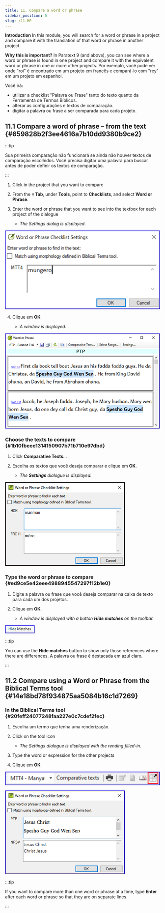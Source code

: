 ```yaml
---
title: 11. Compare a word or phrase
sidebar_position: 5
slug: /11.MP
---
```


**Introduction**  In this module, you will search for a word or phrase in a project and compare it with the translation of that word or phrase in another project.

**Why this is important?**  In Paratext 9 (and above), you can see where a word or phrase is found in one project and compare it with the equivalent word or phrase in one or more other projects. Por exemplo, você pode ver onde "roi" é encontrado em um projeto em francês e compará-lo com "rey" em um projeto em espanhol.

Você irá:

- utilizar a checklist "Palavra ou Frase" tanto do texto quanto da Ferramenta de Termos Bíblicos.
- alterar as configurações e textos de comparação.
- digitar a palavra ou frase a ser comparada para cada projeto.

## 11.1 Compare a word of phrase – from the text {#659828b2f3ee4616a7b10dd9380b9ce2}

:::tip

Sua primeira comparação não funcionará se ainda não houver textos de comparação escolhidos. Você precisa digitar uma palavra para buscar antes de poder definir os textos de comparação.

:::

<div class='notion-row'>
<div class='notion-column' style={{width: 'calc((100% - (min(32px, 4vw) * 1)) * 0.5)'}}>

1. Click in the project that you want to compare

2. From the **≡ Tab**, under **Tools**, point to **Checklists**, and select **Word or Phrase**.

3. Enter the word or phrase that you want to see into the textbox for each project of the dialogue
   - _The Settings dialog is displayed_.

</div><div className='notion-spacer'></div>

<div class='notion-column' style={{width: 'calc((100% - (min(32px, 4vw) * 1)) * 0.5)'}}>

![](./1531789001.png)

</div><div className='notion-spacer'></div>
</div>

<div class='notion-row'>
<div class='notion-column' style={{width: 'calc((100% - (min(32px, 4vw) * 1)) * 0.5)'}}>

4. Clique em **OK**

   - _A window is displayed_.

</div><div className='notion-spacer'></div>

<div class='notion-column' style={{width: 'calc((100% - (min(32px, 4vw) * 1)) * 0.5)'}}>

![](./6425422.png)

</div><div className='notion-spacer'></div>
</div>

### Choose the texts to compare {#1b10fbeee1314150907b71b710e97dbd}

<div class='notion-row'>
<div class='notion-column' style={{width: 'calc((100% - (min(32px, 4vw) * 1)) * 0.5)'}}>

1. Click **Comparative Texts**…

2. Escolha os textos que você deseja comparar e clique em <strong x-id="1">OK</strong>.
   - _The_ _**Settings**_ _dialogue is displayed._

</div><div className='notion-spacer'></div>

<div class='notion-column' style={{width: 'calc((100% - (min(32px, 4vw) * 1)) * 0.5)'}}>

![](./809248301.png)

</div><div className='notion-spacer'></div>
</div>

### Type the word or phrase to compare {#ed9ce5e42eee4988945547297f12b1e0}

1. Digite a palavra ou frase que você deseja comparar na caixa de texto para cada um dos projetos.

<div class='notion-row'>
<div class='notion-column' style={{width: 'calc((100% - (min(32px, 4vw) * 1)) * 0.5)'}}>

2. Clique em **OK**.

   - _A window is displayed with a button_ _**Hide matches**_ _on the toolbar._

</div><div className='notion-spacer'></div>

<div class='notion-column' style={{width: 'calc((100% - (min(32px, 4vw) * 1)) * 0.5)'}}>

![](./1899548500.png)

</div><div className='notion-spacer'></div>
</div>

:::tip

You can use the **Hide matches** button to show only those references where there are differences. A palavra ou frase é destacada em azul claro.

:::

## 11.2 Compare using a Word or Phrase from the Biblical Terms tool {#14e18bd78f934875aa5084b16c1d7269}

### In the Biblical Terms tool {#20feff24077248faa227e0c7cdef2fec}

1. Escolha um termo que tenha uma renderização.

<div class='notion-row'>
<div class='notion-column' style={{width: 'calc((100% - (min(32px, 4vw) * 1)) * 0.5)'}}>

2. Click on the tool icon

   - _The Settings dialogue is displayed with the rending filled-in._

3. Type the word or expression for the other projects

4. Clique em **OK**

</div><div className='notion-spacer'></div>

<div class='notion-column' style={{width: 'calc((100% - (min(32px, 4vw) * 1)) * 0.5)'}}>

![](./1761925957.png)

![](./1598107093.png)

</div><div className='notion-spacer'></div>
</div>

:::tip

If you want to compare more than one word or phrase at a time, type **Enter** after each word or phrase so that they are on separate lines.

:::
